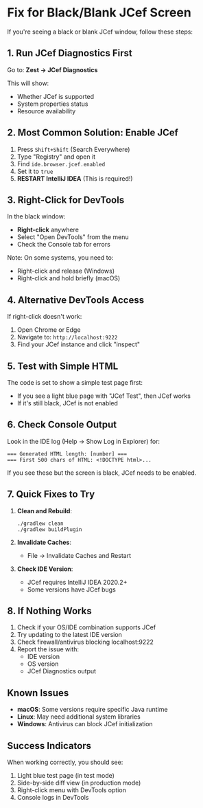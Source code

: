 # Fix for Black/Blank JCef Screen

If you're seeing a black or blank JCef window, follow these steps:

## 1. Run JCef Diagnostics First

Go to: **Zest → JCef Diagnostics**

This will show:
- Whether JCef is supported
- System properties status
- Resource availability

## 2. Most Common Solution: Enable JCef

1. Press `Shift+Shift` (Search Everywhere)
2. Type "Registry" and open it
3. Find `ide.browser.jcef.enabled`
4. Set it to `true`
5. **RESTART IntelliJ IDEA** (This is required!)

## 3. Right-Click for DevTools

In the black window:
- **Right-click** anywhere
- Select "Open DevTools" from the menu
- Check the Console tab for errors

Note: On some systems, you need to:
- Right-click and release (Windows)
- Right-click and hold briefly (macOS)

## 4. Alternative DevTools Access

If right-click doesn't work:
1. Open Chrome or Edge
2. Navigate to: `http://localhost:9222`
3. Find your JCef instance and click "inspect"

## 5. Test with Simple HTML

The code is set to show a simple test page first:
- If you see a light blue page with "JCef Test", then JCef works
- If it's still black, JCef is not enabled

## 6. Check Console Output

Look in the IDE log (Help → Show Log in Explorer) for:
```
=== Generated HTML length: [number] ===
=== First 500 chars of HTML: <!DOCTYPE html>...
```

If you see these but the screen is black, JCef needs to be enabled.

## 7. Quick Fixes to Try

1. **Clean and Rebuild**:
   ```
   ./gradlew clean
   ./gradlew buildPlugin
   ```

2. **Invalidate Caches**:
   - File → Invalidate Caches and Restart

3. **Check IDE Version**:
   - JCef requires IntelliJ IDEA 2020.2+
   - Some versions have JCef bugs

## 8. If Nothing Works

1. Check if your OS/IDE combination supports JCef
2. Try updating to the latest IDE version
3. Check firewall/antivirus blocking localhost:9222
4. Report the issue with:
   - IDE version
   - OS version
   - JCef Diagnostics output

## Known Issues

- **macOS**: Some versions require specific Java runtime
- **Linux**: May need additional system libraries
- **Windows**: Antivirus can block JCef initialization

## Success Indicators

When working correctly, you should see:
1. Light blue test page (in test mode)
2. Side-by-side diff view (in production mode)
3. Right-click menu with DevTools option
4. Console logs in DevTools
